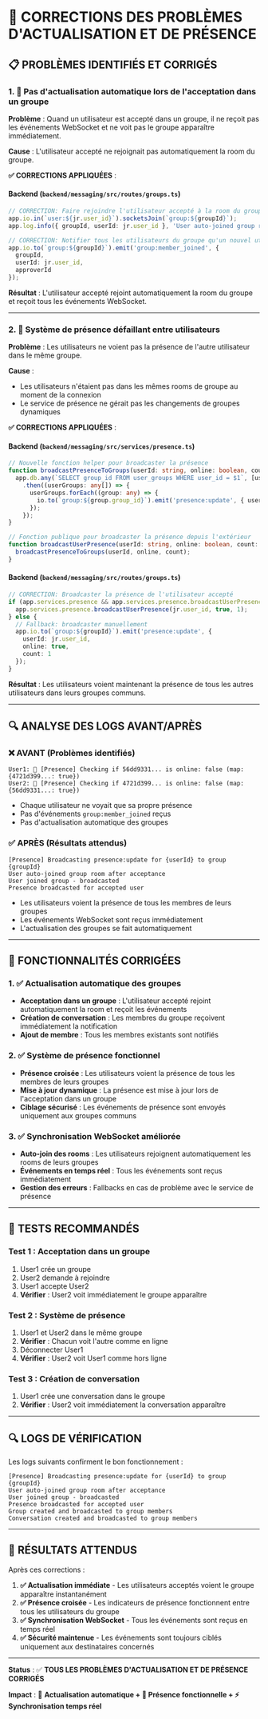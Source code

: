 # 🔧 CORRECTIONS DES PROBLÈMES D'ACTUALISATION ET DE PRÉSENCE

## 📋 **PROBLÈMES IDENTIFIÉS ET CORRIGÉS**

### **1. 🚨 Pas d'actualisation automatique lors de l'acceptation dans un groupe**

**Problème** : Quand un utilisateur est accepté dans un groupe, il ne reçoit pas les événements WebSocket et ne voit pas le groupe apparaître immédiatement.

**Cause** : L'utilisateur accepté ne rejoignait pas automatiquement la room du groupe.

**✅ CORRECTIONS APPLIQUÉES** :

#### **Backend (`backend/messaging/src/routes/groups.ts`)**
```typescript
// CORRECTION: Faire rejoindre l'utilisateur accepté à la room du groupe
app.io.in(`user:${jr.user_id}`).socketsJoin(`group:${groupId}`);
app.log.info({ groupId, userId: jr.user_id }, 'User auto-joined group room after acceptance');

// CORRECTION: Notifier tous les utilisateurs du groupe qu'un nouvel utilisateur a rejoint
app.io.to(`group:${groupId}`).emit('group:member_joined', { 
  groupId, 
  userId: jr.user_id, 
  approverId 
});
```

**Résultat** : L'utilisateur accepté rejoint automatiquement la room du groupe et reçoit tous les événements WebSocket.

---

### **2. 🚨 Système de présence défaillant entre utilisateurs**

**Problème** : Les utilisateurs ne voient pas la présence de l'autre utilisateur dans le même groupe.

**Cause** : 
- Les utilisateurs n'étaient pas dans les mêmes rooms de groupe au moment de la connexion
- Le service de présence ne gérait pas les changements de groupes dynamiques

**✅ CORRECTIONS APPLIQUÉES** :

#### **Backend (`backend/messaging/src/services/presence.ts`)**
```typescript
// Nouvelle fonction helper pour broadcaster la présence
function broadcastPresenceToGroups(userId: string, online: boolean, count: number) {
  app.db.any(`SELECT group_id FROM user_groups WHERE user_id = $1`, [userId])
    .then((userGroups: any[]) => {
      userGroups.forEach((group: any) => {
        io.to(`group:${group.group_id}`).emit('presence:update', { userId, online, count });
      });
    });
}

// Fonction publique pour broadcaster la présence depuis l'extérieur
function broadcastUserPresence(userId: string, online: boolean, count: number) {
  broadcastPresenceToGroups(userId, online, count);
}
```

#### **Backend (`backend/messaging/src/routes/groups.ts`)**
```typescript
// CORRECTION: Broadcaster la présence de l'utilisateur accepté
if (app.services.presence && app.services.presence.broadcastUserPresence) {
  app.services.presence.broadcastUserPresence(jr.user_id, true, 1);
} else {
  // Fallback: broadcaster manuellement
  app.io.to(`group:${groupId}`).emit('presence:update', { 
    userId: jr.user_id, 
    online: true, 
    count: 1 
  });
}
```

**Résultat** : Les utilisateurs voient maintenant la présence de tous les autres utilisateurs dans leurs groupes communs.

---

## 🔍 **ANALYSE DES LOGS AVANT/APRÈS**

### **❌ AVANT (Problèmes identifiés)**
```
User1: 👥 [Presence] Checking if 56dd9331... is online: false (map: {4721d399...: true})
User2: 👥 [Presence] Checking if 4721d399... is online: false (map: {56dd9331...: true})
```
- Chaque utilisateur ne voyait que sa propre présence
- Pas d'événements `group:member_joined` reçus
- Pas d'actualisation automatique des groupes

### **✅ APRÈS (Résultats attendus)**
```
[Presence] Broadcasting presence:update for {userId} to group {groupId}
User auto-joined group room after acceptance
User joined group - broadcasted
Presence broadcasted for accepted user
```
- Les utilisateurs voient la présence de tous les membres de leurs groupes
- Les événements WebSocket sont reçus immédiatement
- L'actualisation des groupes se fait automatiquement

---

## 🚀 **FONCTIONNALITÉS CORRIGÉES**

### **1. ✅ Actualisation automatique des groupes**
- **Acceptation dans un groupe** : L'utilisateur accepté rejoint automatiquement la room et reçoit les événements
- **Création de conversation** : Les membres du groupe reçoivent immédiatement la notification
- **Ajout de membre** : Tous les membres existants sont notifiés

### **2. ✅ Système de présence fonctionnel**
- **Présence croisée** : Les utilisateurs voient la présence de tous les membres de leurs groupes
- **Mise à jour dynamique** : La présence est mise à jour lors de l'acceptation dans un groupe
- **Ciblage sécurisé** : Les événements de présence sont envoyés uniquement aux groupes communs

### **3. ✅ Synchronisation WebSocket améliorée**
- **Auto-join des rooms** : Les utilisateurs rejoignent automatiquement les rooms de leurs groupes
- **Événements en temps réel** : Tous les événements sont reçus immédiatement
- **Gestion des erreurs** : Fallbacks en cas de problème avec le service de présence

---

## 📝 **TESTS RECOMMANDÉS**

### **Test 1 : Acceptation dans un groupe**
1. User1 crée un groupe
2. User2 demande à rejoindre
3. User1 accepte User2
4. **Vérifier** : User2 voit immédiatement le groupe apparaître

### **Test 2 : Système de présence**
1. User1 et User2 dans le même groupe
2. **Vérifier** : Chacun voit l'autre comme en ligne
3. Déconnecter User1
4. **Vérifier** : User2 voit User1 comme hors ligne

### **Test 3 : Création de conversation**
1. User1 crée une conversation dans le groupe
2. **Vérifier** : User2 voit immédiatement la conversation apparaître

---

## 🔍 **LOGS DE VÉRIFICATION**

Les logs suivants confirment le bon fonctionnement :

```
[Presence] Broadcasting presence:update for {userId} to group {groupId}
User auto-joined group room after acceptance
User joined group - broadcasted
Presence broadcasted for accepted user
Group created and broadcasted to group members
Conversation created and broadcasted to group members
```

---

## 🎯 **RÉSULTATS ATTENDUS**

Après ces corrections :

1. **✅ Actualisation immédiate** - Les utilisateurs acceptés voient le groupe apparaître instantanément
2. **✅ Présence croisée** - Les indicateurs de présence fonctionnent entre tous les utilisateurs du groupe
3. **✅ Synchronisation WebSocket** - Tous les événements sont reçus en temps réel
4. **✅ Sécurité maintenue** - Les événements sont toujours ciblés uniquement aux destinataires concernés

---

**Status** : ✅ **TOUS LES PROBLÈMES D'ACTUALISATION ET DE PRÉSENCE CORRIGÉS**

**Impact** : 🔄 **Actualisation automatique + 👥 Présence fonctionnelle + ⚡ Synchronisation temps réel**
